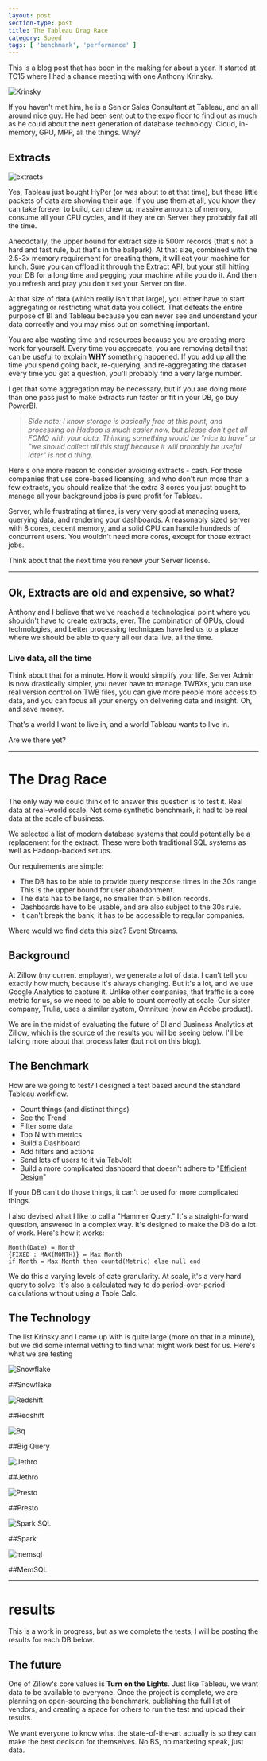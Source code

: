 ```yaml
---
layout: post
section-type: post
title: The Tableau Drag Race
category: Speed
tags: [ 'benchmark', 'performance' ]
---
```


This is a blog post that has been in the making for about a year. It started at TC15 where I had a chance meeting with one Anthony Krinsky.

![Krinsky](https://cmtoomey.github.io/img/krinsky.jpg)

If you haven't met him, he is a Senior Sales Consultant at Tableau, and an all around nice guy. He had been sent out to the expo floor to find out as much as he could about the next generation of database technology. Cloud, in-memory, GPU, MPP, all the things. Why?

## Extracts

![extracts](https://cmtoomey.github.io/img/extracts.png)

Yes, Tableau just bought HyPer (or was about to at that time), but these little packets of data are showing their age. If you use them at all, you know they can take forever to build, can chew up massive amounts of memory, consume all your CPU cycles, and if they are on Server they probably fail all the time.

Anecdotally, the upper bound for extract size is 500m records (that's not a hard and fast rule, but that's in the ballpark). At that size, combined with the 2.5-3x memory requirement for creating them, it will eat your machine for lunch. Sure you can offload it through the Extract API, but your still hitting your DB for a long time and pegging your machine while you do it. And then you refresh and pray you don't set your Server on fire.

At that size of data (which really isn't that large), you either have to start aggregating or restricting what data you collect. That defeats the entire purpose of BI and Tableau because you can never see and understand your data correctly and you may miss out on something important.

You are also wasting time and resources because you are creating more work for yourself. Every time you aggregate, you are removing detail that can be useful to explain **WHY** something happened. If you add up all the time you spend going back, re-querying, and re-aggregating the dataset every time you get a question, you'll probably find a very large number.

I get that some aggregation may be necessary, but if you are doing more than one pass just to make extracts run faster or fit in your DB, go buy PowerBI.

> *Side note: I know storage is basically free at this point, and processing on Hadoop is much easier now, but please don't get all FOMO with your data. Thinking something would be "nice to have" or "we should collect all this stuff because it will probably be useful later" is not a thing.*

Here's one more reason to consider avoiding extracts - cash. For those companies that use core-based licensing, and who don't run more than a few extracts, you should realize that the extra 8 cores you just bought to manage all your background jobs is pure profit for Tableau.

Server, while frustrating at times, is very very good at managing users, querying data, and rendering your dashboards. A reasonably sized server with 8 cores, decent memory, and a solid CPU can handle hundreds of concurrent users. You wouldn't need more cores, except for those extract jobs.

Think about that the next time you renew your Server license.

---

## Ok, Extracts are old and expensive, so what?

Anthony and I believe that we've reached a technological point where you shouldn't have to create extracts, ever. The combination of GPUs, cloud technologies, and better processing techniques have led us to a place where we should be able to query all our data live, all the time.

### Live data, all the time

Think about that for a minute. How it would simplify your life. Server Admin is now drastically simpler, you never have to manage TWBXs, you can use real version control on TWB files, you can give more people more access to data, and you can focus all your energy on delivering data and insight. Oh, and save money.

That's a world I want to live in, and a world Tableau wants to live in.

Are we there yet?

---

# The Drag Race

The only way we could think of to answer this question is to test it. Real data at real-world scale. Not some synthetic benchmark, it had to be real data at the scale of business.

We selected a list of modern database systems that could potentially be a replacement for the extract. These were both traditional SQL systems as well as Hadoop-backed setups.

Our requirements are simple:

+ The DB has to be able to provide query response times in the 30s range. This is the upper bound for user abandonment.
+ The data has to be large, no smaller than 5 billion records.
+ Dashboards have to be usable, and are also subject to the 30s rule.
+ It can't break the bank, it has to be accessible to regular companies.

Where would we find data this size? Event Streams.

## Background

At Zillow (my current employer), we generate a lot of data. I can't tell you exactly how much, because it's always changing. But it's a lot, and we use Google Analytics to capture it. Unlike other companies, that traffic is a core metric for us, so we need to be able to count correctly at scale. Our sister company, Trulia, uses a similar system, Omniture (now an Adobe product).

We are in the midst of evaluating the future of BI and Business Analytics at Zillow, which is the source of the results you will be seeing below. I'll be talking more about that process later (but not on this blog).

## The Benchmark

How are we going to test? I designed a test based around the standard Tableau workflow.

+ Count things (and distinct things)
+ See the Trend
+ Filter some data
+ Top N with metrics
+ Build a Dashboard
+ Add filters and actions
+ Send lots of users to it via TabJolt
+ Build a more complicated dashboard that doesn't adhere to "[Efficient Design](https://blog.databender.net/2016/06/16/best-practices-for-designing-efficient-tableau-workbooks-the-v10-0-edition/)"

If your DB can't do those things, it can't be used for more complicated things.

I also devised what I like to call a "Hammer Query." It's a straight-forward question, answered in a complex way. It's designed to make the DB do a lot of work. Here's how it works:

```
Month(Date) = Month
{FIXED : MAX(MONTH)} = Max Month
if Month = Max Month then countd(Metric) else null end
```

We do this a varying levels of date granularity. At scale, it's a very hard query to solve. It's also a calculated way to do period-over-period calculations without using a Table Calc.

## The Technology

The list Krinsky and I came up with is quite large (more on that in a minute), but we did some internal vetting to find what might work best for us.  Here's what we are testing

![Snowflake](https://cmtoomey.github.io/img/snowflake.png)

##Snowflake

![Redshift](https://cmtoomey.github.io/img/redshift.png)

##Redshift

![Bq](https://cmtoomey.github.io/img/bigquery.png)

##Big Query

![Jethro](https://cmtoomey.github.io/img/jethro.jpg)

##Jethro

![Presto](https://cmtoomey.github.io/img/presto.png)

##Presto

![Spark SQL](https://cmtoomey.github.io/img/spark.png)

##Spark

![memsql](https://cmtoomey.github.io/img/memsql.png)

##MemSQL

---

# results

This is a work in progress, but as we complete the tests, I will be posting the results for each DB below.



## The future

One of Zillow's core values is **Turn on the Lights**. Just like Tableau, we want data to be available to everyone. Once the project is complete, we are planning on open-sourcing the benchmark, publishing the full list of vendors, and creating a space for others to run the test and upload their results.

We want everyone to know what the state-of-the-art actually is so they can make the best decision for themselves. No BS, no marketing speak, just data.
